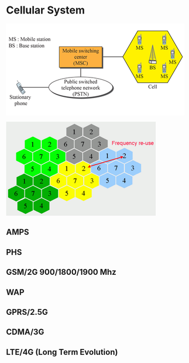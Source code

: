 # Cellular System
![](fig/celluar-system.png)

![](fig/celluar-system-1.png)

## AMPS
## PHS
## GSM/2G 900/1800/1900 Mhz
## WAP
## GPRS/2.5G
## CDMA/3G
## LTE/4G (Long Term Evolution)

